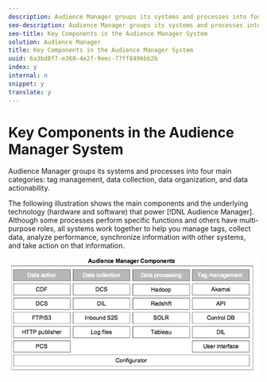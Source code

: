 ```yaml
---
description: Audience Manager groups its systems and processes into four main categories  tag management, data collection, data organization, and data actionability.
seo-description: Audience Manager groups its systems and processes into four main categories  tag management, data collection, data organization, and data actionability.
seo-title: Key Components in the Audience Manager System
solution: Audience Manager
title: Key Components in the Audience Manager System
uuid: 6a3bd8f7-e360-4e2f-9eec-77ff8496bb2b
index: y
internal: n
snippet: y
translate: y
---
```


# Key Components in the Audience Manager System

Audience Manager groups its systems and processes into four main categories: tag management, data collection, data organization, and data actionability.

<!-- c_compstack.xml -->

The following illustration shows the main components and the underlying technology (hardware and software) that power [!DNL Audience Manager]. Although some processes perform specific functions and others have multi-purpose roles, all systems work together to help you manage tags, collect data, analyze performance, synchronize information with other systems, and take action on that information.

![](assets/components.png) 
